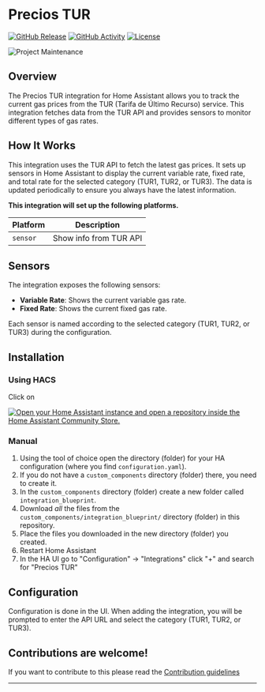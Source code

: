 # Precios TUR

[![GitHub Release][releases-shield]][releases]
[![GitHub Activity][commits-shield]][commits]
[![License][license-shield]](LICENSE)

![Project Maintenance][maintenance-shield]

## Overview

The Precios TUR integration for Home Assistant allows you to track the current gas prices from the TUR (Tarifa de Último Recurso) service. This integration fetches data from the TUR API and provides sensors to monitor different types of gas rates.

## How It Works

This integration uses the TUR API to fetch the latest gas prices. It sets up sensors in Home Assistant to display the current variable rate, fixed rate, and total rate for the selected category (TUR1, TUR2, or TUR3). The data is updated periodically to ensure you always have the latest information.

**This integration will set up the following platforms.**

Platform | Description
-- | --
`sensor` | Show info from TUR API

## Sensors

The integration exposes the following sensors:

- **Variable Rate**: Shows the current variable gas rate.
- **Fixed Rate**: Shows the current fixed gas rate.

Each sensor is named according to the selected category (TUR1, TUR2, or TUR3) during the configuration.


## Installation

### Using HACS

Click on

[![Open your Home Assistant instance and open a repository inside the Home Assistant Community Store.](https://my.home-assistant.io/badges/hacs_repository.svg)](https://my.home-assistant.io/redirect/hacs_repository/?owner=psincraian&repository=precios-tur-homeassistant)


### Manual

1. Using the tool of choice open the directory (folder) for your HA configuration (where you find `configuration.yaml`).
1. If you do not have a `custom_components` directory (folder) there, you need to create it.
1. In the `custom_components` directory (folder) create a new folder called `integration_blueprint`.
1. Download _all_ the files from the `custom_components/integration_blueprint/` directory (folder) in this repository.
1. Place the files you downloaded in the new directory (folder) you created.
1. Restart Home Assistant
1. In the HA UI go to "Configuration" -> "Integrations" click "+" and search for "Precios TUR"

## Configuration

Configuration is done in the UI. When adding the integration, you will be prompted to enter the API URL and select the category (TUR1, TUR2, or TUR3).

## Contributions are welcome!

If you want to contribute to this please read the [Contribution guidelines](CONTRIBUTING.md)

***

[commits-shield]: https://img.shields.io/github/commit-activity/y/psincraian/precios-tur-homeassistant.svg
[commits]: https://github.com/psincraian/precios-tur-homeassistant/commits/main
[exampleimg]: example.png
[license-shield]: https://img.shields.io/github/license/psincraian/precios-tur-homeassistant.svg
[maintenance-shield]: https://img.shields.io/badge/maintainer-Petru%20Sincraian-blue.svg
[releases-shield]: https://img.shields.io/github/release/psincraian/precios-tur-homeassistant.svg
[releases]: https://github.com/psincraian/precios-tur-homeassistant/releases
